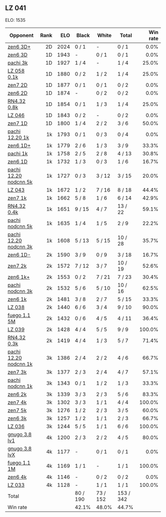 ## LZ 041 ##

ELO: 1535

Opponent | Rank | ELO | Black | White | Total | Win rate
---------|-----:|----:|-------|-------|-------|-------:
[zen6 3D+](zen6%203D+.md) | 2D | 2024 | 0 / 1 | - | 0 / 1 | 0.0%
[zen6 3D](zen6%203D.md) | 1D | 1943 | - | 0 / 1 | 0 / 1 | 0.0%
[pachi 3k](pachi%203k.md) | 1D | 1927 | 1 / 4 | - | 1 / 4 | 25.0%
[LZ 058 0.1k](LZ%20058%200.1k.md) | 1D | 1880 | 0 / 2 | 1 / 2 | 1 / 4 | 25.0%
[zen7 2D](zen7%202D.md) | 1D | 1877 | 0 / 1 | 0 / 1 | 0 / 2 | 0.0%
[zen6 2D](zen6%202D.md) | 1D | 1874 | - | 0 / 2 | 0 / 2 | 0.0%
[RN4.32 0.8k](RN4.32%200.8k.md) | 1D | 1854 | 0 / 1 | 1 / 3 | 1 / 4 | 25.0%
[LZ 046](LZ%20046.md) | 1D | 1843 | 0 / 2 | - | 0 / 2 | 0.0%
[zen7 1D](zen7%201D.md) | 1D | 1800 | 1 / 4 | 2 / 2 | 3 / 6 | 50.0%
[pachi 12.20 1k](pachi%2012.20%201k.md) | 1k | 1793 | 0 / 1 | 0 / 3 | 0 / 4 | 0.0%
[zen6 1D+](zen6%201D+.md) | 1k | 1779 | 2 / 6 | 1 / 3 | 3 / 9 | 33.3%
[pachi 1k](pachi%201k.md) | 1k | 1758 | 2 / 5 | 2 / 8 | 4 / 13 | 30.8%
[zen6 1D](zen6%201D.md) | 1k | 1732 | 1 / 3 | 0 / 3 | 1 / 6 | 16.7%
[pachi 12.20 nodcnn 5k](pachi%2012.20%20nodcnn%205k.md) | 1k | 1727 | 0 / 3 | 3 / 12 | 3 / 15 | 20.0%
[LZ 043](LZ%20043.md) | 1k | 1672 | 1 / 2 | 7 / 16 | 8 / 18 | 44.4%
[zen7 1k](zen7%201k.md) | 1k | 1662 | 5 / 8 | 1 / 6 | 6 / 14 | 42.9%
[RN4.32 0.4k](RN4.32%200.4k.md) | 1k | 1651 | 9 / 15 | 4 / 7 | 13 / 22 | 59.1%
[pachi nodcnn 5k](pachi%20nodcnn%205k.md) | 1k | 1635 | 1 / 4 | 1 / 5 | 2 / 9 | 22.2%
[pachi 12.20 nodcnn 3k](pachi%2012.20%20nodcnn%203k.md) | 1k | 1608 | 5 / 13 | 5 / 15 | 10 / 28 | 35.7%
[zen6 1D-](zen6%201D-.md) | 2k | 1590 | 3 / 9 | 0 / 9 | 3 / 18 | 16.7%
[zen7 2k](zen7%202k.md) | 2k | 1572 | 7 / 12 | 3 / 7 | 10 / 19 | 52.6%
[zen6 1k+](zen6%201k+.md) | 2k | 1553 | 0 / 2 | 7 / 21 | 7 / 23 | 30.4%
[pachi nodcnn 3k](pachi%20nodcnn%203k.md) | 2k | 1532 | 5 / 6 | 5 / 10 | 10 / 16 | 62.5%
[zen6 1k](zen6%201k.md) | 2k | 1481 | 3 / 8 | 2 / 7 | 5 / 15 | 33.3%
[LZ 038](LZ%20038.md) | 2k | 1440 | 6 / 6 | 3 / 4 | 9 / 10 | 90.0%
[fuego 1.1 5M](fuego%201.1%205M.md) | 2k | 1432 | 0 / 6 | 4 / 5 | 4 / 11 | 36.4%
[LZ 039](LZ%20039.md) | 2k | 1428 | 4 / 4 | 5 / 5 | 9 / 9 | 100.0%
[RN4.32 0.3k](RN4.32%200.3k.md) | 2k | 1419 | 4 / 4 | 1 / 3 | 5 / 7 | 71.4%
[pachi 12.20 nodcnn 1k](pachi%2012.20%20nodcnn%201k.md) | 3k | 1386 | 2 / 4 | 2 / 2 | 4 / 6 | 66.7%
[zen7 3k](zen7%203k.md) | 3k | 1377 | 2 / 3 | 2 / 4 | 4 / 7 | 57.1%
[pachi nodcnn 1k](pachi%20nodcnn%201k.md) | 3k | 1343 | 0 / 1 | 1 / 2 | 1 / 3 | 33.3%
[zen6 2k](zen6%202k.md) | 3k | 1339 | 3 / 3 | 2 / 3 | 5 / 6 | 83.3%
[zen7 4k](zen7%204k.md) | 3k | 1302 | 3 / 3 | 1 / 1 | 4 / 4 | 100.0%
[zen7 5k](zen7%205k.md) | 3k | 1276 | 1 / 2 | 2 / 3 | 3 / 5 | 60.0%
[zen6 3k](zen6%203k.md) | 3k | 1257 | 1 / 2 | 1 / 1 | 2 / 3 | 66.7%
[LZ 036](LZ%20036.md) | 3k | 1244 | 5 / 5 | 1 / 1 | 6 / 6 | 100.0%
[gnugo 3.8 lv1](gnugo%203.8%20lv1.md) | 4k | 1200 | 2 / 3 | 2 / 2 | 4 / 5 | 80.0%
[gnugo 3.8 lvX](gnugo%203.8%20lvX.md) | 4k | 1177 | - | 0 / 1 | 0 / 1 | 0.0%
[fuego 1.1 1M](fuego%201.1%201M.md) | 4k | 1169 | 1 / 1 | - | 1 / 1 | 100.0%
[zen6 4k](zen6%204k.md) | 4k | 1146 | - | 0 / 2 | 0 / 2 | 0.0%
[LZ 033](LZ%20033.md) | 4k | 1128 | - | 1 / 1 | 1 / 1 | 100.0%
Total | | | 80 / 190 | 73 / 152 | 153 / 342 | 
Win rate| | | 42.1% | 48.0% | 44.7% | 
